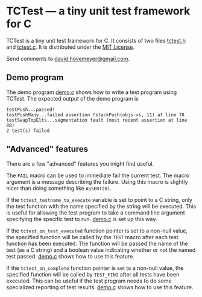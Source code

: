# TCTest — a tiny unit test framework for C

TCTest is a tiny unit test framework for C.  It consists of two files [tctest.h](tctest.h) and [tctest.c](tctest.c).  It is distributed under the [MIT License](https://opensource.org/licenses/MIT).

Send comments to [david.hovemeyer@gmail.com](mailto:david.hovemeyer@gmail.com).

## Demo program

The demo program [demo.c](demo.c) shows how to write a test program using TCTest.  The expected output of the demo program is

```
testPush...passed!
testPushMany...failed assertion !stackPush(objs->s, 11) at line 78
testSwapTopElts...segmentation fault (most recent assertion at line 88)
2 test(s) failed
```

## "Advanced" features

There are a few "advanced" features you might find useful.

The `FAIL` macro can be used to immediate fail the current test.  The macro argument is a message describing the failure.  Using this macro is slightly nicer than doing something like `ASSERT(0)`.

If the `tctest_testname_to_execute` variable is set to point to a C string, only the test function with the name specified by the string will be executed.  This is useful for allowing the test program to take a command line argument specifying the specific test to run.  [demo.c](demo.c) is set up this way.

If the `tctest_on_test_executed` function pointer is set to a non-null value, the specified function will be called by the `TEST` macro after each test function has been executed. The function will be passed the name of the test (as a C string) and a boolean value indicating whether or not the named test passed.  [demo.c](demo.c) shows how to use this feature.

If the `tctest_on_complete` function pointer is set to a non-null value, the specified function will be called by `TEST_FINI` after all tests have been executed.  This can be useful if the test program needs to do some specialized reporting of test results.  [demo.c](demo.c) shows how to use this feature.
